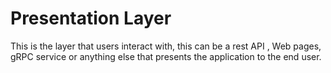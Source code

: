﻿# Presentation Layer
This is the layer that users interact with, this can be a rest API
, Web pages, gRPC service or anything else that presents the 
application to the end user.
